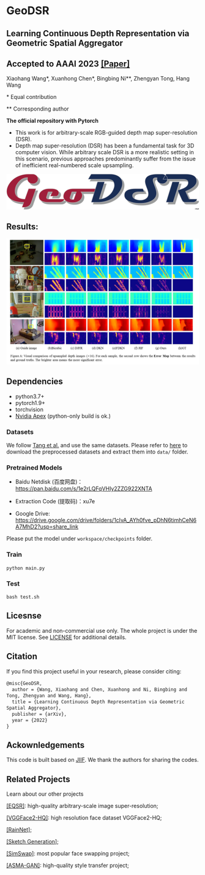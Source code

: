 # GeoDSR
## Learning Continuous Depth Representation via Geometric Spatial Aggregator
## Accepted to AAAI 2023 [[Paper]](http://arxiv.org/abs/2212.03499)
Xiaohang Wang*, Xuanhong Chen*, Bingbing Ni**, Zhengyan Tong, Hang Wang

\* Equal contribution

\*\* Corresponding author


**The official repository with Pytorch**

- This work is for arbitrary-scale RGB-guided depth map super-resolution (DSR).
- Depth map super-resolution (DSR) has been a fundamental task for 3D computer vision. While arbitrary scale DSR is a more realistic setting in this scenario, previous approaches predominantly suffer from the issue of inefficient real-numbered scale upsampling.

[![logo](/docs/img/geodsrlogo.png)](https://github.com/nana01219/GeoDSR)

## Results:
[![results](/docs/img/code.jpg)](https://github.com/nana01219/GeoDSR)
## Dependencies
- python3.7+
- pytorch1.9+
- torchvision
- [Nvidia Apex](https://github.com/NVIDIA/apex) (python-only build is ok.)


### Datasets
We follow [Tang et al.](https://github.com/ashawkey/jiif) and use the same datasets. Please refer to [here](https://github.com/ashawkey/jiif/blob/main/data/prepare_data.md) to download the preprocessed datasets and extract them into `data/` folder.

### Pretrained Models
- Baidu Netdisk (百度网盘)：https://pan.baidu.com/s/1e2rLQFqVHIy2ZZG922XNTA 
- Extraction Code (提取码)：xu7e

- Google Drive: https://drive.google.com/drive/folders/1cIvA_AYh0fve_pDhN6timhCeN6A7MhD2?usp=share_link

Please put the model under `workspace/checkpoints` folder.

### Train
```
python main.py
```
### Test
```
bash test.sh
```



## Licesnse
For academic and non-commercial use only. The whole project is under the MIT license. See [LICENSE](https://github.com/nana01219/GeoDSR/blob/main/LICENSE) for additional details.


## Citation
If you find this project useful in your research, please consider citing:

```
@misc{GeoDSR,
  author = {Wang, Xiaohang and Chen, Xuanhong and Ni, Bingbing and Tong, Zhengyan and Wang, Hang},
  title = {Learning Continuous Depth Representation via Geometric Spatial Aggregator},
  publisher = {arXiv},
  year = {2022}
}
```

## Ackownledgements
This code is built based on [JIIF](https://github.com/ashawkey/jiif). We thank the authors for sharing the codes.

## Related Projects

Learn about our other projects 

[[EQSR]](https://github.com/neuralchen/EQSR): high-quality arbitrary-scale image super-resolution;

[[VGGFace2-HQ]](https://github.com/NNNNAI/VGGFace2-HQ): high resolution face dataset VGGFace2-HQ;

[[RainNet]](https://neuralchen.github.io/RainNet);

[[Sketch Generation]](https://github.com/TZYSJTU/Sketch-Generation-with-Drawing-Process-Guided-by-Vector-Flow-and-Grayscale);

[[SimSwap]](https://github.com/neuralchen/SimSwap): most popular face swapping project;

[[ASMA-GAN]](https://github.com/neuralchen/ASMAGAN): high-quality style transfer project;
